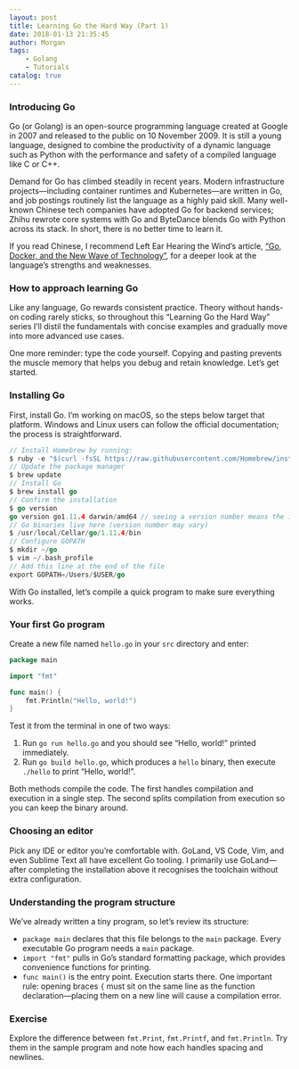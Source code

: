 ```yaml
---
layout: post
title: Learning Go the Hard Way (Part 1)
date: 2018-01-13 21:35:45
author: Morgan
tags: 
    - Golang
    - Tutorials
catalog: true
---
```


### Introducing Go

Go (or Golang) is an open-source programming language created at Google in 2007 and released to the public on 10 November 2009. It is still a young language, designed to combine the productivity of a dynamic language such as Python with the performance and safety of a compiled language like C or C++.

<!-- more -->

Demand for Go has climbed steadily in recent years. Modern infrastructure projects—including container runtimes and Kubernetes—are written in Go, and job postings routinely list the language as a highly paid skill. Many well-known Chinese tech companies have adopted Go for backend services; Zhihu rewrote core systems with Go and ByteDance blends Go with Python across its stack. In short, there is no better time to learn it.

If you read Chinese, I recommend Left Ear Hearing the Wind’s article, [“Go, Docker, and the New Wave of Technology”](https://coolshell.cn/articles/18190.html), for a deeper look at the language’s strengths and weaknesses.

### How to approach learning Go

Like any language, Go rewards consistent practice. Theory without hands-on coding rarely sticks, so throughout this “Learning Go the Hard Way” series I’ll distil the fundamentals with concise examples and gradually move into more advanced use cases.

One more reminder: type the code yourself. Copying and pasting prevents the muscle memory that helps you debug and retain knowledge. Let’s get started.

### Installing Go

First, install Go. I’m working on macOS, so the steps below target that platform. Windows and Linux users can follow the official documentation; the process is straightforward.

```go
// Install Homebrew by running:
$ ruby -e "$(curl -fsSL https://raw.githubusercontent.com/Homebrew/install/master/install)"
// Update the package manager
$ brew update
// Install Go
$ brew install go
// Confirm the installation
$ go version
go version go1.11.4 darwin/amd64 // seeing a version number means the install succeeded
// Go binaries live here (version number may vary)
$ /usr/local/Cellar/go/1.11.4/bin
// Configure GOPATH
$ mkdir ~/go
$ vim ~/.bash_profile
// Add this line at the end of the file
export GOPATH=/Users/$USER/go
```

With Go installed, let’s compile a quick program to make sure everything works.

### Your first Go program

Create a new file named `hello.go` in your `src` directory and enter:

```go
package main

import "fmt"

func main() {
    fmt.Println("Hello, world!")
}
```

Test it from the terminal in one of two ways:

1. Run `go run hello.go` and you should see “Hello, world!” printed immediately.
2. Run `go build hello.go`, which produces a `hello` binary, then execute `./hello` to print “Hello, world!”.

Both methods compile the code. The first handles compilation and execution in a single step. The second splits compilation from execution so you can keep the binary around.

### Choosing an editor

Pick any IDE or editor you’re comfortable with. GoLand, VS Code, Vim, and even Sublime Text all have excellent Go tooling. I primarily use GoLand—after completing the installation above it recognises the toolchain without extra configuration.

### Understanding the program structure

We’ve already written a tiny program, so let’s review its structure:

* `package main` declares that this file belongs to the `main` package. Every executable Go program needs a `main` package.
* `import "fmt"` pulls in Go’s standard formatting package, which provides convenience functions for printing.
* `func main()` is the entry point. Execution starts there. One important rule: opening braces `{` must sit on the same line as the function declaration—placing them on a new line will cause a compilation error.

### Exercise

Explore the difference between `fmt.Print`, `fmt.Printf`, and `fmt.Println`. Try them in the sample program and note how each handles spacing and newlines.
